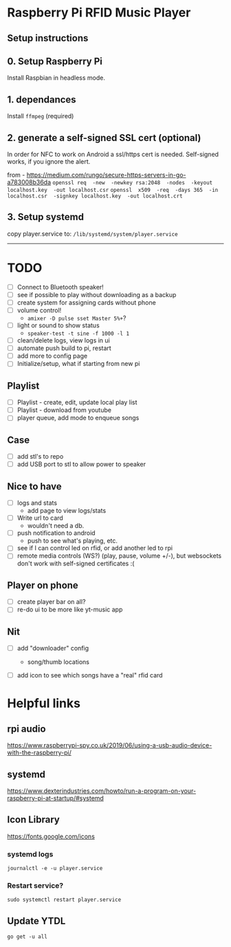 # Raspberry Pi RFID Music Player

## Setup instructions
## 0. Setup Raspberry Pi
Install Raspbian in headless mode.

## 1. dependances
<!-- `sudo apt install alsa-utils` maybe to control volume -->
Install `ffmpeg` (required)

## 2. generate a self-signed SSL cert (optional)
In order for NFC to work on Android a ssl/https cert is needed. Self-signed works, if you ignore the alert.

from - https://medium.com/rungo/secure-https-servers-in-go-a783008b36da
`openssl req  -new  -newkey rsa:2048  -nodes  -keyout localhost.key  -out localhost.csr`
`openssl  x509  -req  -days 365  -in localhost.csr  -signkey localhost.key  -out localhost.crt`

## 3. Setup systemd
copy player.service to: `/lib/systemd/system/player.service`

----------------------------------------

# TODO #
- [ ] Connect to Bluetooth speaker!
- [ ] see if possible to play without downloading as a backup
- [ ] create system for assigning cards without phone
- [ ] volume control!
  - `amixer -D pulse sset Master 5%+`?
- [ ] light or sound to show status
  - `speaker-test -t sine -f 1000 -l 1`
- [ ] clean/delete logs, view logs in ui
- [ ] automate push build to pi, restart
- [ ] add more to config page
- [ ] Initialize/setup, what if starting from new pi
 
## Playlist
- [ ] Playlist - create, edit, update local play list
- [ ] Playlist - download from youtube
- [ ] player queue, add mode to enqueue songs
 
## Case
- [ ] add stl's to repo
- [ ] add USB port to stl to allow power to speaker
 
## Nice to have
- [ ] logs and stats
  - add page to view logs/stats
- [ ] Write url to card
  - wouldn't need a db.
- [ ] push notification to android
  - push to see what's playing, etc.
- [ ] see if I can control led on rfid, or add another led to rpi
- [ ] remote media controls (WS?) (play, pause, volume +/-), but websockets don't work with self-signed certificates :(
 
## Player on phone
- [ ] create player bar on all?
- [ ] re-do ui to be more like yt-music app

## Nit
- [ ] add "downloader" config
   - song/thumb locations
- [ ] add icon to see which songs have a "real" rfid card


# Helpful links

## rpi audio
https://www.raspberrypi-spy.co.uk/2019/06/using-a-usb-audio-device-with-the-raspberry-pi/

## systemd
https://www.dexterindustries.com/howto/run-a-program-on-your-raspberry-pi-at-startup/#systemd

## Icon Library
https://fonts.google.com/icons


### systemd logs
`journalctl -e -u player.service`

### Restart service?
`sudo systemctl restart player.service`






## Update YTDL
`go get -u all`


